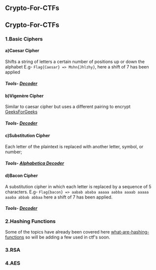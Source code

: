 ## Crypto-For-CTFs


## Crypto-For-CTFs

### 1.Basic Ciphers
#### a)Caesar Cipher
Shifts a string of letters a certain number of positions up or down the alphabet
E.g- ```Flag{Caesar} => Mshn{Jhlzhy}```, here a shift of 7 has been applied
##### Tools- [Decoder](https://cryptii.com/pipes/caesar-cipher)
#### b)Vigenère Cipher
Similar to caesar cipher but uses a different pairing to encrypt
[GeeksForGeeks](https://www.geeksforgeeks.org/vigenere-cipher/)
##### Tools- [Decoder](https://cryptii.com/pipes/vigenere-cipher)
#### c)Substitution Cipher
Each letter of the plaintext is replaced with another letter, symbol, or number;
##### Tools- [Alphabetica Decoder](https://cryptii.com/pipes/alphabetical-substitution)
#### d)Bacon Cipher
A substitution cipher in which each letter is replaced by a sequence of 5 characters.
E.g- ```Flag{bacon} => aabab ababa aaaaa aabba aaaab aaaaa aaaba abbab abbaa``` 
here a shift of 7 has been applied.
##### Tools- [Decoder](https://cryptii.com/pipes/bacon-cipher)

### 2.Hashing Functions
Some of the topics have already been covered here [what-are-hashing-functions](https://ctf101.org/cryptography/what-are-hashing-functions/) so will be adding a few used in ctf's soon.

### 3.RSA


### 4.AES

